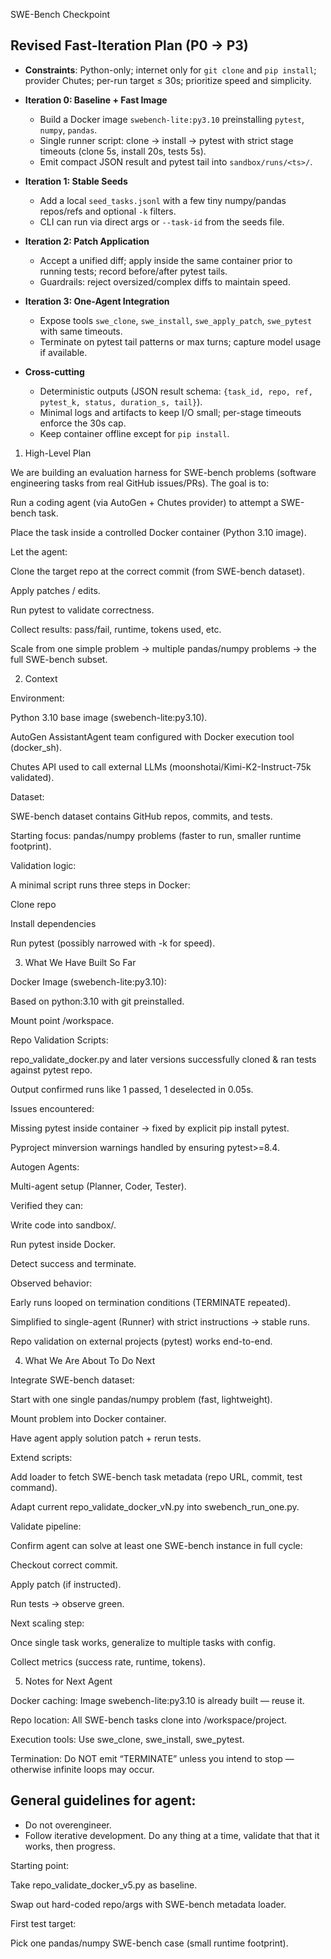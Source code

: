 SWE-Bench Checkpoint
## Revised Fast-Iteration Plan (P0 → P3)

- **Constraints**: Python-only; internet only for `git clone` and `pip install`; provider Chutes; per-run target ≤ 30s; prioritize speed and simplicity.

- **Iteration 0: Baseline + Fast Image**
  - Build a Docker image `swebench-lite:py3.10` preinstalling `pytest`, `numpy`, `pandas`.
  - Single runner script: clone → install → pytest with strict stage timeouts (clone 5s, install 20s, tests 5s).
  - Emit compact JSON result and pytest tail into `sandbox/runs/<ts>/`.

- **Iteration 1: Stable Seeds**
  - Add a local `seed_tasks.jsonl` with a few tiny numpy/pandas repos/refs and optional `-k` filters.
  - CLI can run via direct args or `--task-id` from the seeds file.

- **Iteration 2: Patch Application**
  - Accept a unified diff; apply inside the same container prior to running tests; record before/after pytest tails.
  - Guardrails: reject oversized/complex diffs to maintain speed.

- **Iteration 3: One-Agent Integration**
  - Expose tools `swe_clone`, `swe_install`, `swe_apply_patch`, `swe_pytest` with same timeouts.
  - Terminate on pytest tail patterns or max turns; capture model usage if available.

- **Cross-cutting**
  - Deterministic outputs (JSON result schema: `{task_id, repo, ref, pytest_k, status, duration_s, tail}`).
  - Minimal logs and artifacts to keep I/O small; per-stage timeouts enforce the 30s cap.
  - Keep container offline except for `pip install`.
1. High-Level Plan

We are building an evaluation harness for SWE-bench problems (software engineering tasks from real GitHub issues/PRs).
The goal is to:

Run a coding agent (via AutoGen + Chutes provider) to attempt a SWE-bench task.

Place the task inside a controlled Docker container (Python 3.10 image).

Let the agent:

Clone the target repo at the correct commit (from SWE-bench dataset).

Apply patches / edits.

Run pytest to validate correctness.

Collect results: pass/fail, runtime, tokens used, etc.

Scale from one simple problem → multiple pandas/numpy problems → the full SWE-bench subset.

2. Context

Environment:

Python 3.10 base image (swebench-lite:py3.10).

AutoGen AssistantAgent team configured with Docker execution tool (docker_sh).

Chutes API used to call external LLMs (moonshotai/Kimi-K2-Instruct-75k validated).

Dataset:

SWE-bench dataset contains GitHub repos, commits, and tests.

Starting focus: pandas/numpy problems (faster to run, smaller runtime footprint).

Validation logic:

A minimal script runs three steps in Docker:

Clone repo

Install dependencies

Run pytest (possibly narrowed with -k <keyword> for speed).

3. What We Have Built So Far

Docker Image (swebench-lite:py3.10):

Based on python:3.10 with git preinstalled.

Mount point /workspace.

Repo Validation Scripts:

repo_validate_docker.py and later versions successfully cloned & ran tests against pytest repo.

Output confirmed runs like 1 passed, 1 deselected in 0.05s.

Issues encountered:

Missing pytest inside container → fixed by explicit pip install pytest.

Pyproject minversion warnings handled by ensuring pytest>=8.4.

Autogen Agents:

Multi-agent setup (Planner, Coder, Tester).

Verified they can:

Write code into sandbox/.

Run pytest inside Docker.

Detect success and terminate.

Observed behavior:

Early runs looped on termination conditions (TERMINATE repeated).

Simplified to single-agent (Runner) with strict instructions → stable runs.

Repo validation on external projects (pytest) works end-to-end.

4. What We Are About To Do Next

Integrate SWE-bench dataset:

Start with one single pandas/numpy problem (fast, lightweight).

Mount problem into Docker container.

Have agent apply solution patch + rerun tests.

Extend scripts:

Add loader to fetch SWE-bench task metadata (repo URL, commit, test command).

Adapt current repo_validate_docker_vN.py into swebench_run_one.py.

Validate pipeline:

Confirm agent can solve at least one SWE-bench instance in full cycle:

Checkout correct commit.

Apply patch (if instructed).

Run tests → observe green.

Next scaling step:

Once single task works, generalize to multiple tasks with config.

Collect metrics (success rate, runtime, tokens).

5. Notes for Next Agent

Docker caching: Image swebench-lite:py3.10 is already built — reuse it.

Repo location: All SWE-bench tasks clone into /workspace/project.

Execution tools: Use swe_clone, swe_install, swe_pytest.

Termination: Do NOT emit “TERMINATE” unless you intend to stop — otherwise infinite loops may occur.


## General guidelines for agent:
- Do not overengineer.
- Follow iterative development. Do any thing at a time, validate that that it works, then progress.




Starting point:

Take repo_validate_docker_v5.py as baseline.

Swap out hard-coded repo/args with SWE-bench metadata loader.

First test target:

Pick one pandas/numpy SWE-bench case (small runtime footprint).